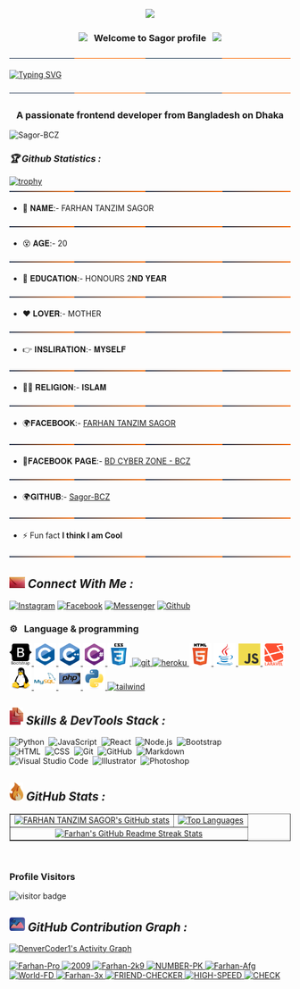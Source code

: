 <p align="center"><img src="https://img.shields.io/badge/MADE%20IN BANGLADESHI-SPAMMAR AND PROGRAMMER-green?colorA=%23ff0000&colorB=%23017e40&style=flat-square">

<h3 align="center">
  <img src="https://emoji.discord.st/emojis/768b108d-274f-4f44-a634-8477b16efce7.gif" width="25">
  &nbsp; Welcome to Sagor profile &nbsp;
  <img src="https://emoji.discord.st/emojis/768b108d-274f-4f44-a634-8477b16efce7.gif" width="25">
</h3>

<img align="center" alt="line" src="https://github.com/DalpatRathore/dalpatrathore/blob/main/assets/images/line-1.svg">

[![Typing SVG](https://readme-typing-svg.herokuapp.com?color=%23F70B10&size=27&lines=I+am+Farhan+Tanzim+Sagor;+It's+Not+A+Just+Name+Bro;It's+A+Brand;Thank+You+Everyone+LvuAll)](https://git.io/typing-svg)

</p>

<img align="center" alt="line" src="https://github.com/DalpatRathore/dalpatrathore/blob/main/assets/images/line-1.svg">

<h3 align="center">A passionate frontend developer from Bangladesh on Dhaka</h3>

<p align="left"> <img src="https://komarev.com/ghpvc/?username=Sagor-BCZ&label=Profile%20views&color=eb4d3d&style=flat-square" alt="Sagor-BCZ" /> </p>
</i></b></h3>

<h3><b><i>🏆 Github Statistics :</i></b></h3>
<a href="https://github.com/Sagor-BCZ"><img title="trophy" src="https://github-profile-trophy.vercel.app/?username=Sagor-BCZ&theme=monokai"></a>


<img align="center" alt="line" src="https://github.com/DalpatRathore/dalpatrathore/blob/main/assets/images/line-2.svg">

- 🥰 𝐍𝐀𝐌𝐄:- FARHAN TANZIM SAGOR

<img align="center" alt="line" src="https://github.com/DalpatRathore/dalpatrathore/blob/main/assets/images/line-2.svg">

- 😵 𝐀𝐆𝐄:- 20

<img align="center" alt="line" src="https://github.com/DalpatRathore/dalpatrathore/blob/main/assets/images/line-2.svg">

- 📕 𝐄𝐃𝐔𝐂𝐀𝐓𝐈𝐎𝐍:- HONOURS 2𝐍𝐃 𝐘𝐄𝐀𝐑

<img align="center" alt="line" src="https://github.com/DalpatRathore/dalpatrathore/blob/main/assets/images/line-2.svg">

- ❤ 𝐋𝐎𝐕𝐄𝐑:- MOTHER

<img align="center" alt="line" src="https://github.com/DalpatRathore/dalpatrathore/blob/main/assets/images/line-2.svg">

- 👉 𝐈𝐍𝐒𝐋𝐈𝐑𝐀𝐓𝐈𝐎𝐍:- 𝐌𝐘𝐒𝐄𝐋𝐅

<img align="center" alt="line" src="https://github.com/DalpatRathore/dalpatrathore/blob/main/assets/images/line-2.svg">

- 🤲🏻 𝐑𝐄𝐋𝐈𝐆𝐈𝐎𝐍:- 𝐈𝐒𝐋𝐀𝐌

<img align="center" alt="line" src="https://github.com/DalpatRathore/dalpatrathore/blob/main/assets/images/line-2.svg">

- 🌍𝐅𝐀𝐂𝐄𝐁𝐎𝐎𝐊:- [FARHAN TANZIM SAGOR](https://www.facebook.com/sagor.official.0)

<img align="center" alt="line" src="https://github.com/DalpatRathore/dalpatrathore/blob/main/assets/images/line-2.svg">

- 👹𝐅𝐀𝐂𝐄𝐁𝐎𝐎𝐊 𝐏𝐀𝐆𝐄:- [BD CYBER ZONE - BCZ](https://www.facebook.com/BCZ.OFFICIAL.01)

<img align="center" alt="line" src="https://github.com/DalpatRathore/dalpatrathore/blob/main/assets/images/line-2.svg">

- 🌍𝐆𝐈𝐓𝐇𝐔𝐁:- [Sagor-BCZ](https://github.com/Sagor-BCZ)

<img align="center" alt="line" src="https://github.com/DalpatRathore/dalpatrathore/blob/main/assets/images/line-2.svg">

- ⚡ Fun fact **I think I am Cool**

<img align="center" alt="line" src="https://github.com/DalpatRathore/dalpatrathore/blob/main/assets/images/line-2.svg">

<h2><img width="28" src="https://github.com/DalpatRathore/dalpatrathore/blob/main/assets/icons/icon-contact.png" /><i> Connect With Me :</i></h2>

[![Instagram](https://img.shields.io/badge/IG-%40farhan.sagor.12-red?style=for-the-badge&logo=instagram)](https://www.instagram.com/farhan.sagor.12)
[![Facebook](https://img.shields.io/badge/Facebook-green?style=for-the-badge&logo=facebook)](https://fb.com/sagor.official.0)
[![Messenger](https://img.shields.io/badge/Chat-Messenger-blue?style=for-the-badge&logo=messenger)](https://m.me/sagor.official.0)
[![Github](https://img.shields.io/badge/Github-MAHADI-143green?style=for-the-badge&logo=github)](https://github.com/Sagor-BCZ)

### ⚙️ &nbsp; Language & programming

<p align="left"> <a href="https://getbootstrap.com" target="_blank"> <img src="https://raw.githubusercontent.com/devicons/devicon/master/icons/bootstrap/bootstrap-plain-wordmark.svg" alt="bootstrap" width="40" height="40"/> </a> <a href="https://www.cprogramming.com/" target="_blank"> <img src="https://raw.githubusercontent.com/devicons/devicon/master/icons/c/c-original.svg" alt="c" width="40" height="40"/> </a> <a href="https://www.w3schools.com/cpp/" target="_blank"> <img src="https://raw.githubusercontent.com/devicons/devicon/master/icons/cplusplus/cplusplus-original.svg" alt="cplusplus" width="40" height="40"/> </a> <a href="https://www.w3schools.com/cs/" target="_blank"> <img src="https://raw.githubusercontent.com/devicons/devicon/master/icons/csharp/csharp-original.svg" alt="csharp" width="40" height="40"/> </a> <a href="https://www.w3schools.com/css/" target="_blank"> <img src="https://raw.githubusercontent.com/devicons/devicon/master/icons/css3/css3-original-wordmark.svg" alt="css3" width="40" height="40"/> </a> <a href="https://git-scm.com/" target="_blank"> <img src="https://www.vectorlogo.zone/logos/git-scm/git-scm-icon.svg" alt="git" width="40" height="40"/> </a> <a href="https://heroku.com" target="_blank"> <img src="https://www.vectorlogo.zone/logos/heroku/heroku-icon.svg" alt="heroku" width="40" height="40"/> </a> <a href="https://www.w3.org/html/" target="_blank"> <img src="https://raw.githubusercontent.com/devicons/devicon/master/icons/html5/html5-original-wordmark.svg" alt="html5" width="40" height="40"/> </a> <a href="https://www.java.com" target="_blank"> <img src="https://raw.githubusercontent.com/devicons/devicon/master/icons/java/java-original.svg" alt="java" width="40" height="40"/> </a> <a href="https://developer.mozilla.org/en-US/docs/Web/JavaScript" target="_blank"> <img src="https://raw.githubusercontent.com/devicons/devicon/master/icons/javascript/javascript-original.svg" alt="javascript" width="40" height="40"/> </a> <a href="https://laravel.com/" target="_blank"> <img src="https://raw.githubusercontent.com/devicons/devicon/master/icons/laravel/laravel-plain-wordmark.svg" alt="laravel" width="40" height="40"/> </a> <a href="https://www.linux.org/" target="_blank"> <img src="https://raw.githubusercontent.com/devicons/devicon/master/icons/linux/linux-original.svg" alt="linux" width="40" height="40"/> </a> <a href="https://www.mysql.com/" target="_blank"> <img src="https://raw.githubusercontent.com/devicons/devicon/master/icons/mysql/mysql-original-wordmark.svg" alt="mysql" width="40" height="40"/> </a> <a href="https://www.php.net" target="_blank"> <img src="https://raw.githubusercontent.com/devicons/devicon/master/icons/php/php-original.svg" alt="php" width="40" height="40"/> </a> <a href="https://www.python.org" target="_blank"> <img src="https://raw.githubusercontent.com/devicons/devicon/master/icons/python/python-original.svg" alt="python" width="40" height="40"/> </a> <a href="https://tailwindcss.com/" target="_blank"> <img src="https://www.vectorlogo.zone/logos/tailwindcss/tailwindcss-icon.svg" alt="tailwind" width="40" height="40"/> </a> </p>

<h2><img width="25" src="https://github.com/DalpatRathore/dalpatrathore/blob/main/assets/icons/icon-skills.png" /><i> Skills & DevTools Stack :</i></h2>

![Python](https://img.shields.io/badge/-Python-05122A?style=flat&logo=python)&nbsp;
![JavaScript](https://img.shields.io/badge/-JavaScript-05122A?style=flat&logo=javascript)&nbsp;
![React](https://img.shields.io/badge/-React-05122A?style=flat&logo=react)&nbsp;
![Node.js](https://img.shields.io/badge/-Node.js-05122A?style=flat&logo=node.js)&nbsp;
![Bootstrap](https://img.shields.io/badge/-Bootstrap-05122A?style=flat&logo=bootstrap&logoColor=563D7C)\
![HTML](https://img.shields.io/badge/-HTML-05122A?style=flat&logo=HTML5)&nbsp;
![CSS](https://img.shields.io/badge/-CSS-05122A?style=flat&logo=CSS3&logoColor=1572B6)&nbsp;
![Git](https://img.shields.io/badge/-Git-05122A?style=flat&logo=git)&nbsp;
![GitHub](https://img.shields.io/badge/-GitHub-05122A?style=flat&logo=github)&nbsp;
![Markdown](https://img.shields.io/badge/-Markdown-05122A?style=flat&logo=markdown)\
![Visual Studio Code](https://img.shields.io/badge/-Visual%20Studio%20Code-05122A?style=flat&logo=visual-studio-code&logoColor=007ACC)&nbsp;
![Illustrator](https://img.shields.io/badge/-Illustrator-05122A?style=flat&logo=adobe-illustrator)&nbsp;
![Photoshop](https://img.shields.io/badge/-Photoshop-05122A?style=flat&logo=adobe-photoshop)&nbsp;
<h2> <img width="25" src="https://github.com/DalpatRathore/dalpatrathore/blob/main/assets/icons/icon-stats.png" /><i> GitHub Stats :</i></h2>

<table border="1">
  <tr>
    <td valign="top"><a href="https://github.com/Sagor-BCZ/github-readme-stats"> <img src="https://github-readme-stats.vercel.app/api?username=Sagor-BCZ&count_private=true&show_icons=true&icon_color=FFA500&title_color=f4791f&bg_color=0,03071e,0F2027,03071e&text_color=abcdef&border_radius=10" alt ="FARHAN TANZIM SAGOR's GitHub stats"/></td> </a>
    <td valign="top"> <a href="https://github.com/Sagor-BCZ/github-readme-stats"> <img src="https://github-readme-stats.vercel.app/api/top-langs/?username=Sagor-BCZ&layout=compact&langs_count=10" alt ="Top Languages"/></td>
    </a>
  </tr>
   <tr>
    <td colspan="2" align="center"> <a href="https://git.io/streak-stats"> <img src="http://github-readme-streak-stats.herokuapp.com?user=Sagor-BCZ&hide_border=true&background=f6f8fa&stroke=001427&ring=e36414&fire=e36414&currStreakNum=03045e&sideNums=03045e&currStreakLabel=03045e&sideLabels=240046&dates=fb5607&date_format=j%20M%5B%20Y%5D" alt ="Farhan's GitHub Readme Streak Stats"/> </a>  </td> 
    
  </tr>
</table>
<br>

### Profile Visitors

![visitor badge](https://visitor-badge.glitch.me/badge?page_id=Sagor-BCZ.visitor-badge&left_color=blue&right_color=yellow)
<br />

<h2><img width="28" src="https://github.com/DalpatRathore/dalpatrathore/blob/main/assets/icons/icon-graph.png" /><i> GitHub Contribution Graph :</i></h2>

<!-- https://github.com/ashutosh00710/github-readme-activity-graph -->
<a href="https://github.com/Sagor-BCZ/github-readme-activity-graph"><img alt="DenverCoder1's Activity Graph" src="https://denvercoder1-activity-graph.herokuapp.com/graph/?username=Sagor-BCX&bg_color=1F222E&color=F8D866&line=F85D7F&point=FFFFFF&hide_border=true" /></a>

</a>
<a href="https://github.com/Sagor-BCZ/Farhan-Pro"><img title="Farhan-Pro" src="https://github-readme-stats.vercel.app/api/pin/?username=Sagor-BCZ&repo=Farhan-Pro&theme=vision-friendly-dark">

</a>
<a href="https://github.com/Sagor-BCZ/2009"><img title="2009" src="https://github-readme-stats.vercel.app/api/pin/?username=Sagor-BCZ&repo=2009&theme=vision-friendly-dark">

</a>
<a href="https://github.com/Sagor-BCZ/Farhan-2k9"><img title="Farhan-2k9" src="https://github-readme-stats.vercel.app/api/pin/?username=Sagor-BCZ&repo=Farhan-2k9&theme=vision-friendly-dark">

</a>
<a href="https://github.com/Sagor-BCZ/NUMBER-PK"><img title="NUMBER-PK" src="https://github-readme-stats.vercel.app/api/pin/?username=Sagor-BCZ&repo=NUMBER-PK&theme=vision-friendly-dark">

</a>
<a href="https://github.com/Sagor-BCZ/Farhan-Afg"><img title="Farhan-Afg" src="https://github-readme-stats.vercel.app/api/pin/?username=Sagor-BCZ&repo=Mahadi-Afg&theme=vision-friendly-dark">

</a>
<a href="https://github.com/Sagor-BCZ/World-FD"><img title="World-FD" src="https://github-readme-stats.vercel.app/api/pin/?username=Sagor-BCZ&repo=World-FD&theme=vision-friendly-dark">

</a>
<a href="https://github.com/Sagor-BCZ/Farhan-3x"><img title="Farhan-3x" src="https://github-readme-stats.vercel.app/api/pin/?username=Sagor-BCZ&repo=Farhan-3x&theme=vision-friendly-dark">

</a>
<a href="https://github.com/Sagor-BCZ/FRIEND-CHECKER"><img title="FRIEND-CHECKER" src="https://github-readme-stats.vercel.app/api/pin/?username=Sagor-BCZ&repo=FRIEND-CHECKER&theme=vision-friendly-dark">

</a>
<a href="https://github.com/Sagor-BCZ/HIGH-SPEED"><img title="HIGH-SPEED" src="https://github-readme-stats.vercel.app/api/pin/?username=Sagor-BCZ&repo=HIGH-SPEED&theme=vision-friendly-dark">

</a>
<a href="https://github.com/Sagor-BCZ/CHECK"><img title="CHECK" src="https://github-readme-stats.vercel.app/api/pin/?username=Sagor-BCZ&repo=CHECK&theme=vision-friendly-dark">
